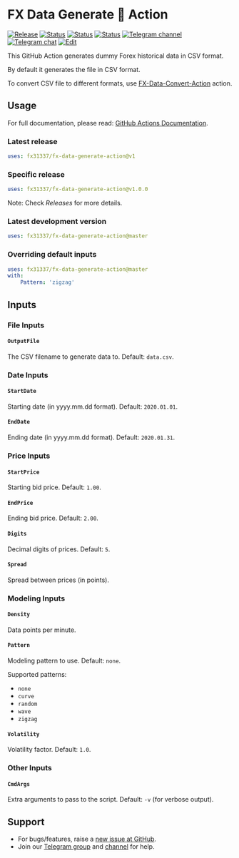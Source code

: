 # FX Data Generate 🐳 Action

<!-- [![Docker image][docker-build-image]][docker-build-link] -->
[![Release][github-release-image]][github-release-link]
[![Status][gha-image-action-master]][gha-link-action-master]
[![Status][gha-image-docker-master]][gha-link-docker-master]
[![Status][gha-image-lint-master]][gha-link-lint-master]
[![Telegram channel][tg-channel-image]][tg-channel-link]
[![Telegram chat][tg-chat-image]][tg-chat-link]
[![Edit][gitpod-image]][gitpod-link]

This GitHub Action generates dummy Forex historical data in CSV format.

By default it generates the file in CSV format.

To convert CSV file to different formats,
use [FX-Data-Convert-Action](https://github.com/FX31337/FX-Data-Convert-Action) action.

## Usage

For full documentation, please read: [GitHub Actions Documentation](https://help.github.com/en/actions).

### Latest release

```yaml
uses: fx31337/fx-data-generate-action@v1
```

### Specific release

```yaml
uses: fx31337/fx-data-generate-action@v1.0.0
```

Note: Check _Releases_ for more details.

### Latest development version

```yaml
uses: fx31337/fx-data-generate-action@master
```

### Overriding default inputs

```yaml
uses: fx31337/fx-data-generate-action@master
with:
    Pattern: 'zigzag'
```

## Inputs

### File Inputs

#### `OutputFile`

The CSV filename to generate data to. Default: `data.csv`.

### Date Inputs

#### `StartDate`

Starting date (in yyyy.mm.dd format). Default: `2020.01.01`.

#### `EndDate`

Ending date (in yyyy.mm.dd format). Default: `2020.01.31`.

### Price Inputs

#### `StartPrice`

Starting bid price. Default: `1.00`.

#### `EndPrice`

Ending bid price. Default: `2.00`.

#### `Digits`

Decimal digits of prices. Default: `5`.

#### `Spread`

Spread between prices (in points).

### Modeling Inputs

#### `Density`

Data points per minute.

#### `Pattern`

Modeling pattern to use. Default: `none`.

Supported patterns:

- `none`
- `curve`
- `random`
- `wave`
- `zigzag`

#### `Volatility`

Volatility factor. Default: `1.0`.

### Other Inputs

#### `CmdArgs`

Extra arguments to pass to the script. Default: `-v` (for verbose output).

<!--
## Outputs

### `foo`

Foo bar.
-->

## Support

- For bugs/features, raise a [new issue at GitHub](https://github.com/FX31337/FX-Data-Generate-Action/issues).
- Join our [Telegram group][tg-chat-link] and [channel][tg-channel-link] for help.

<!-- Named links -->

[github-release-image]: https://img.shields.io/github/release/FX31337/FX-Data-Generate-Action.svg?logo=github
[github-release-link]: https://github.com/FX31337/FX-Data-Generate-Action/releases

[tg-channel-image]: https://img.shields.io/badge/Telegram-news-0088CC.svg?logo=telegram
[tg-channel-link]: https://t.me/EA31337_News
[tg-chat-image]: https://img.shields.io/badge/Telegram-chat-0088CC.svg?logo=telegram
[tg-chat-link]: https://t.me/EA31337

[gha-link-action-master]: https://github.com/FX31337/FX-Data-Generate-Action/actions?query=workflow%3AAction+branch%3Amaster
[gha-image-action-master]: https://github.com/FX31337/FX-Data-Generate-Action/workflows/Action/badge.svg
[gha-link-docker-master]: https://github.com/FX31337/FX-Data-Generate-Action/actions?query=workflow%3ADocker+branch%3Amaster
[gha-image-docker-master]: https://github.com/FX31337/FX-Data-Generate-Action/workflows/Docker/badge.svg
[gha-link-lint-master]: https://github.com/FX31337/FX-Data-Generate-Action/actions?query=workflow%3ALint+branch%3Amaster
[gha-image-lint-master]: https://github.com/FX31337/FX-Data-Generate-Action/workflows/Lint/badge.svg

[gitpod-image]: https://img.shields.io/badge/Gitpod-ready--to--code-blue?logo=gitpod
[gitpod-link]: https://gitpod.io/#https://github.com/FX31337/FX-Data-Generate-Action
